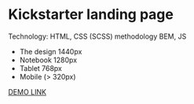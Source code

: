 # Kickstarter landing page
Technology: HTML, CSS (SCSS) methodology BEM, JS
- The design 1440px
- Notebook 1280px
- Tablet 768px
- Mobile (> 320px)

[DEMO LINK](https://MaxZadorozhniy.github.io/Kickstarter/)
